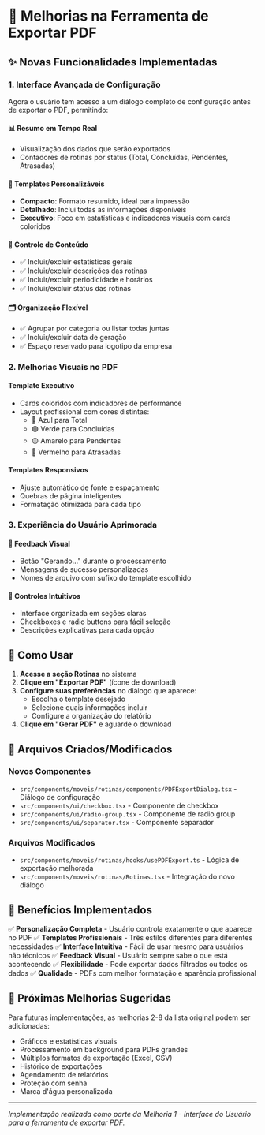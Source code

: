 # 🚀 Melhorias na Ferramenta de Exportar PDF

## ✨ Novas Funcionalidades Implementadas

### 1. **Interface Avançada de Configuração**

Agora o usuário tem acesso a um diálogo completo de configuração antes de exportar o PDF, permitindo:

#### 📊 **Resumo em Tempo Real**
- Visualização dos dados que serão exportados
- Contadores de rotinas por status (Total, Concluídas, Pendentes, Atrasadas)

#### 🎨 **Templates Personalizáveis**
- **Compacto**: Formato resumido, ideal para impressão
- **Detalhado**: Inclui todas as informações disponíveis 
- **Executivo**: Foco em estatísticas e indicadores visuais com cards coloridos

#### 📝 **Controle de Conteúdo**
- ✅ Incluir/excluir estatísticas gerais
- ✅ Incluir/excluir descrições das rotinas
- ✅ Incluir/excluir periodicidade e horários
- ✅ Incluir/excluir status das rotinas

#### 🗂️ **Organização Flexível**
- ✅ Agrupar por categoria ou listar todas juntas
- ✅ Incluir/excluir data de geração
- ✅ Espaço reservado para logotipo da empresa

### 2. **Melhorias Visuais no PDF**

#### **Template Executivo**
- Cards coloridos com indicadores de performance
- Layout profissional com cores distintas:
  - 🔵 Azul para Total
  - 🟢 Verde para Concluídas
  - 🟡 Amarelo para Pendentes
  - 🔴 Vermelho para Atrasadas

#### **Templates Responsivos**
- Ajuste automático de fonte e espaçamento
- Quebras de página inteligentes
- Formatação otimizada para cada tipo

### 3. **Experiência do Usuário Aprimorada**

#### 🎯 **Feedback Visual**
- Botão "Gerando..." durante o processamento
- Mensagens de sucesso personalizadas
- Nomes de arquivo com sufixo do template escolhido

#### 🔧 **Controles Intuitivos**
- Interface organizada em seções claras
- Checkboxes e radio buttons para fácil seleção
- Descrições explicativas para cada opção

## 🚀 Como Usar

1. **Acesse a seção Rotinas** no sistema
2. **Clique em "Exportar PDF"** (ícone de download)
3. **Configure suas preferências** no diálogo que aparece:
   - Escolha o template desejado
   - Selecione quais informações incluir
   - Configure a organização do relatório
4. **Clique em "Gerar PDF"** e aguarde o download

## 📁 Arquivos Criados/Modificados

### Novos Componentes
- `src/components/moveis/rotinas/components/PDFExportDialog.tsx` - Diálogo de configuração
- `src/components/ui/checkbox.tsx` - Componente de checkbox
- `src/components/ui/radio-group.tsx` - Componente de radio group  
- `src/components/ui/separator.tsx` - Componente separador

### Arquivos Modificados
- `src/components/moveis/rotinas/hooks/usePDFExport.ts` - Lógica de exportação melhorada
- `src/components/moveis/rotinas/Rotinas.tsx` - Integração do novo diálogo

## 🎯 Benefícios Implementados

✅ **Personalização Completa** - Usuário controla exatamente o que aparece no PDF
✅ **Templates Profissionais** - Três estilos diferentes para diferentes necessidades
✅ **Interface Intuitiva** - Fácil de usar mesmo para usuários não técnicos
✅ **Feedback Visual** - Usuário sempre sabe o que está acontecendo
✅ **Flexibilidade** - Pode exportar dados filtrados ou todos os dados
✅ **Qualidade** - PDFs com melhor formatação e aparência profissional

## 🔮 Próximas Melhorias Sugeridas

Para futuras implementações, as melhorias 2-8 da lista original podem ser adicionadas:
- Gráficos e estatísticas visuais
- Processamento em background para PDFs grandes
- Múltiplos formatos de exportação (Excel, CSV)
- Histórico de exportações
- Agendamento de relatórios
- Proteção com senha
- Marca d'água personalizada

---

*Implementação realizada como parte da Melhoria 1 - Interface do Usuário para a ferramenta de exportar PDF.* 